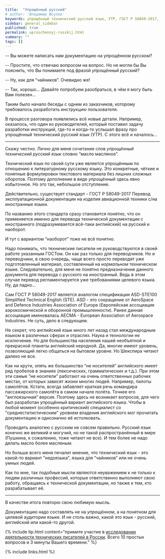 ```yaml
---
title:  "Упрощённый русский"
# author: 'Владимир Юсупов'
keywords: упрощённый технический русский язык, УТР, ГОСТ Р 58049-2017, ASD-STE100, Simplified Technical English, STE, техписатель, технический писатель москва, заметки техписателя
sidebar: general_sidebar
published: true
permalink: uproschennyj-russkij.html
summary: ""
tags: []
---
```


-- Вы можете написать нам документацию на упрощённом русском?

-- Простите, что отвечаю вопросом на вопрос. Но не могли бы Вы пояснить, что Вы понимаете под фразой *упрощённый русский*?

-- Ну, как для “чайников”. Очевидно же!

-- Так, хорошо… Давайте попробуем разобраться, в чём я могу быть Вам полезен…

Таким было начало беседы с одним из заказчиков, которому требовалось разработать инструкцию пользователя. 

В процессе разговора появлялись всё новые детали. Например, оказалось, что один из руководителей, который поставил  задачу разработки инструкций, где-то и когда-то услышал фразу про упрощённый технический русский язык (УТР). С этого всё и началось…

***

Скажу честно. Лично для меня сочетание слов *упрощённый технический русский язык* словно “масло масляное”. 

Технический язык по своей сути уже является упрощённым по отношению к литературному русскому языку. Это конкретные, чёткие и понятные формулировки текстового материала без лишних сложных оборотов. Поэтому дополнение в виде *упрощённый* здесь явно избыточное. Но это так, небольшое отступление.

Действительно, существует стандарт - ГОСТ Р 58049-2017 Перевод эксплуатационной документации на изделия авиационной техники с/на иностранные языки. 

По названию этого стандарта сразу становится понятно, что он применяется именно для перевода технической документации с иностранного (подразумевается всё-таки английский) на русский и наоборот.

И тут с вариантом “наоборот” тоже не всё понятно. 

Надо понимать, что технические писатели не руководствуются в своей работе указанным ГОСТом. Он как раз только для переводчиков. Но и переводчики, в свою очередь, чаще всего просто переводят уже подготовленный материал, составленный на *нормальном* техническом языке. Следовательно, для меня не понятно предназначение данного документа для перевода с русского на иностранный. Ведь в этом случае перевод регламентируется уже требованиями целевого языка. Ну, да ладно...

Сам ГОСТ Р 58049-2017 является аналогом спецификации ASD-STE100 Simplified Technical English (STE). ASD - это сокращение от AeroSpace and Defence Industries Association of Europe (Европейская ассоциация аэрокосмической и оборонной промышленности). Ранее данная ассоциация именовалась AECMA - European Association of Aerospace Industries. Не суть, дело в следующем.

Не секрет, что английский язык много лет назад стал международным языком в различных сферах и отраслях. Наука и технологии не исключение. Но для большинства населения нашей необъятной и прекрасной планеты английский неродной. Да, многие имеют уровень, позволяющий легко общаться на бытовом уровне. Но Шекспира читают далеко не все.

Как ни крути, опять же большинство “не носителей” английского имеет ряд пробелов в знаниях (лексических, грамматических и т.д.). При этом эти самые “не носители” работают на очень ответственных рабочих местах, от которых зависят жизни многих людей. Например, пилоты самолётов. Кстати, всегда забавляет краткая речь командира пассажирского самолёта в самом начале полёта. Точнее его “англоязычная” версия. Поэтому здесь не возникает вопросов, для чего был разработан упрощённый вариант английского языка. Чтобы в любой момент (особенно критический) специалист со "среднестатистическим" уровнем владения английского мог прочитать документацию и однозначно её истолковать. 

Проводить аналогию с русским не совсем правильно. Русский язык конечно же великий и могучий, но не такой распространённый в мире (Пушкина, к сожалению, тоже читают не все). И тем более не надо делать масло более масленым. 

Но больше всего меня печалит мнение, что технический язык - это какой-то вариант "недоязыка", языка для “чайников” или не очень умных людей. 

Как по мне, так подобные мысли являются неуважением к не только к людям различных профессий, которые ответственно выполняют свою работу, обращаясь к технической документации, но также к тем, кто разрабатывает её.

***

В качестве итога повторю свою любимую мысль.

Документацию надо составлять не на *упрощённом*, а на *понятном* для целевой аудитории языке. И не столь важно, какой это язык - русский, английский или какой-то другой.

{% include tip.html content="примите участие в [исследовании деятельности технических писателей в России](https://techwritex.ru/survey.html). Всего 10 простых вопросов и 3 минуты Вашего времени." %}

{% include links.html %}
